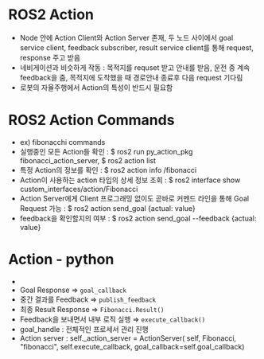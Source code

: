 # ROS2 Action
- Node 안에 Action Client와 Action Server 존재, 두 노드 사이에서 goal service client, feedback subscriber, result service client를 통해 request, response 주고 받음
- 네비게이션과 비슷하게 작동 : 목적지를 requset 받고 안내를 받음, 운전 중 계속 feedback을 줌, 목적지에 도착했을 때 경로안내 종료후 다음 request 기다림
- 로봇의 자율주행에서 Action의 특성이 반드시 필요함

# ROS2 Action Commands
- ex) fibonacchi commands  
- 실행중인 모든 Action들 확인 : $ ros2 run py_action_pkg fibonacci_action_server, $ ros2 action list
- 특정 Action의 정보를 확인 : $ ros2 action info /fibonacci
- Action이 사용하는 action 타입의 상세 정보 조회 : $ ros2 interface show custom_interfaces/action/Fibonacci
- Action Server에게 Client 프로그래밍 없이도 곧바로 커멘드 라인을 통해 Goal  Request 가능 : $ ros2 action send_goal <Action-name> <action-type> {actual: value}
- feedback을 확인할지의 여부 : $ ros2 action send_goal --feedback <Action-name> <action-type> {actual: value}
  
# Action - python 
- <action server> 
- Goal Response ⇒  `goal_callback`
- 중간 결과를 Feedback ⇒ `publish_feedback`
- 최종 Result Response ⇒ `Fibonacci.Result()`
- Feedback을 보내면서 내부 로직 실행 ⇒ `execute_callback()`
- goal_handle :  전체적인 프로세서 관리 진행
- Action server :  self._action_server = ActionServer(
    self, Fibonacci, "fibonacci",
    self.execute_callback,
    goal_callback=self.goal_callback)
